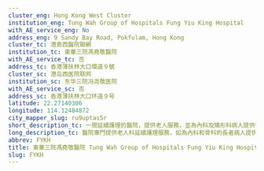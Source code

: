 ```yaml
---
cluster_eng: Hong Kong West Cluster
institution_eng: Tung Wah Group of Hospitals Fung Yiu King Hospital
with_AE_service_eng: No
address_eng: 9 Sandy Bay Road, Pokfulam, Hong Kong
cluster_tc: 港島西醫院聯網
institution_tc: 東華三院馮堯敬醫院
with_AE_service_tc: 否
address_tc: 香港薄扶林大口環道９號
cluster_sc: 港岛西医院联网
institution_sc: 东华三院冯尧敬医院
with_AE_service_sc: 否
address_sc: 香港薄扶林大口环道９号
latitude: 22.27140306
longitude: 114.12484872
city_mapper_slug: ru9uptas5r
short_description_tc: 一間延續護理的醫院，提供老人服務，並為內科及矯形科病人提供復康及療養服務；透過社區老人評估小組為區內老人提供外展服務。
long_description_tc: 醫院專門提供老人科延續護理服務，如為內科和骨科的長者病人提供復康和療養服務；此外，亦設立了社區老人評估小組以及老人科日間醫院。
abbrev: FYKH
title: 東華三院馮堯敬醫院 Tung Wah Group of Hospitals Fung Yiu King Hospital
slug: FYKH
---
```

